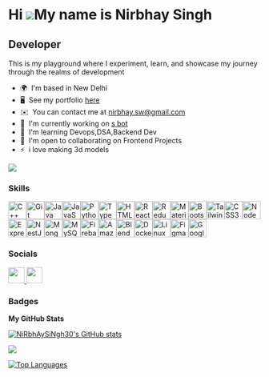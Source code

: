 Hi ![](https://user-images.githubusercontent.com/18350557/176309783-0785949b-9127-417c-8b55-ab5a4333674e.gif)My name is
Nirbhay Singh
=====================================================================================================================================

Developer
---------

This  is my playground where I experiment, learn, and showcase my journey through the realms of 
development 

* 🌍  I'm based in New Delhi
* 🖥️  See my portfolio [here]([http://myapp.com](https://portfolio-git-main-nirbhaysingh30s-projects.vercel.app/))
* ✉️  You can contact me at [nirbhay.sw@gmail.com](mailto:nirbhay.sw@gmail.com)
* 🚀  I'm currently working on [s bot](http://s)
* 🧠  I'm learning Devops,DSA,Backend Dev
* 🤝  I'm open to collaborating on Frontend Projects
* ⚡  i love making 3d models

<a href="https://www.github.com/NiRbhAySiNgh30" target="_blank" rel="noreferrer"><img
        src="https://img.shields.io/github/followers/NiRbhAySiNgh30?logo=github&style=for-the-badge&color=0891b2&labelColor=000000" /></a>

### Skills


<p align="left">
    <a href="https://docs.microsoft.com/en-us/cpp/?view=msvc-170" target="_blank" rel="noreferrer"><img
            src="https://raw.githubusercontent.com/danielcranney/readme-generator/main/public/icons/skills/cplusplus-colored.svg"
            width="36" height="36" alt="C++" /></a><a href="https://git-scm.com/" target="_blank" rel="noreferrer"><img
            src="https://raw.githubusercontent.com/danielcranney/readme-generator/main/public/icons/skills/git-colored.svg"
            width="36" height="36" alt="Git" /></a><a href="https://www.oracle.com/java/" target="_blank"
        rel="noreferrer"><img
            src="https://raw.githubusercontent.com/danielcranney/readme-generator/main/public/icons/skills/java-colored.svg"
            width="36" height="36" alt="Java" /></a><a href="https://developer.mozilla.org/en-US/docs/Web/JavaScript"
        target="_blank" rel="noreferrer"><img
            src="https://raw.githubusercontent.com/danielcranney/readme-generator/main/public/icons/skills/javascript-colored.svg"
            width="36" height="36" alt="JavaScript" /></a><a href="https://www.python.org/" target="_blank"
        rel="noreferrer"><img
            src="https://raw.githubusercontent.com/danielcranney/readme-generator/main/public/icons/skills/python-colored.svg"
            width="36" height="36" alt="Python" /></a><a href="https://www.typescriptlang.org/" target="_blank"
        rel="noreferrer"><img
            src="https://raw.githubusercontent.com/danielcranney/readme-generator/main/public/icons/skills/typescript-colored.svg"
            width="36" height="36" alt="TypeScript" /></a><a
        href="https://developer.mozilla.org/en-US/docs/Glossary/HTML5" target="_blank" rel="noreferrer"><img
            src="https://raw.githubusercontent.com/danielcranney/readme-generator/main/public/icons/skills/html5-colored.svg"
            width="36" height="36" alt="HTML5" /></a><a href="https://reactjs.org/" target="_blank"
        rel="noreferrer"><img
            src="https://raw.githubusercontent.com/danielcranney/readme-generator/main/public/icons/skills/react-colored.svg"
            width="36" height="36" alt="React" /></a><a href="https://redux.js.org/" target="_blank"
        rel="noreferrer"><img
            src="https://raw.githubusercontent.com/danielcranney/readme-generator/main/public/icons/skills/redux-colored.svg"
            width="36" height="36" alt="Redux" /></a><a href="https://mui.com/" target="_blank" rel="noreferrer"><img
            src="https://raw.githubusercontent.com/danielcranney/readme-generator/main/public/icons/skills/materialui-colored.svg"
            width="36" height="36" alt="Material UI" /></a><a href="https://getbootstrap.com/" target="_blank"
        rel="noreferrer"><img
            src="https://raw.githubusercontent.com/danielcranney/readme-generator/main/public/icons/skills/bootstrap-colored.svg"
            width="36" height="36" alt="Bootstrap" /></a><a href="https://tailwindcss.com/" target="_blank"
        rel="noreferrer"><img
            src="https://raw.githubusercontent.com/danielcranney/readme-generator/main/public/icons/skills/tailwindcss-colored.svg"
            width="36" height="36" alt="TailwindCSS" /></a><a href="https://www.w3.org/TR/CSS/#css" target="_blank"
        rel="noreferrer"><img
            src="https://raw.githubusercontent.com/danielcranney/readme-generator/main/public/icons/skills/css3-colored.svg"
            width="36" height="36" alt="CSS3" /></a><a href="https://nodejs.org/en/" target="_blank"
        rel="noreferrer"><img
            src="https://raw.githubusercontent.com/danielcranney/readme-generator/main/public/icons/skills/nodejs-colored.svg"
            width="36" height="36" alt="NodeJS" /></a><a href="https://expressjs.com/" target="_blank"
        rel="noreferrer"><img
            src="https://raw.githubusercontent.com/danielcranney/readme-generator/main/public/icons/skills/express-colored.svg"
            width="36" height="36" alt="Express" /></a><a href="https://docs.nestjs.com/" target="_blank"
        rel="noreferrer"><img
            src="https://raw.githubusercontent.com/danielcranney/readme-generator/main/public/icons/skills/nestjs-colored.svg"
            width="36" height="36" alt="NestJS" /></a><a href="https://www.mongodb.com/" target="_blank"
        rel="noreferrer"><img
            src="https://raw.githubusercontent.com/danielcranney/readme-generator/main/public/icons/skills/mongodb-colored.svg"
            width="36" height="36" alt="MongoDB" /></a><a href="https://www.mysql.com/" target="_blank"
        rel="noreferrer"><img
            src="https://raw.githubusercontent.com/danielcranney/readme-generator/main/public/icons/skills/mysql-colored.svg"
            width="36" height="36" alt="MySQL" /></a><a href="https://firebase.google.com/" target="_blank"
        rel="noreferrer"><img
            src="https://raw.githubusercontent.com/danielcranney/readme-generator/main/public/icons/skills/firebase-colored.svg"
            width="36" height="36" alt="Firebase" /></a><a href="https://aws.amazon.com" target="_blank"
        rel="noreferrer"><img
            src="https://raw.githubusercontent.com/danielcranney/readme-generator/main/public/icons/skills/aws-colored.svg"
            width="36" height="36" alt="Amazon Web Services" /></a><a href="https://www.blender.org/" target="_blank"
        rel="noreferrer"><img
            src="https://raw.githubusercontent.com/danielcranney/readme-generator/main/public/icons/skills/blender-colored.svg"
            width="36" height="36" alt="Blender" /></a><a href="https://www.docker.com/" target="_blank"
        rel="noreferrer"><img
            src="https://raw.githubusercontent.com/danielcranney/readme-generator/main/public/icons/skills/docker-colored.svg"
            width="36" height="36" alt="Docker" /></a><a href="https://www.linux.org" target="_blank"
        rel="noreferrer"><img
            src="https://raw.githubusercontent.com/danielcranney/readme-generator/main/public/icons/skills/linux-colored.svg"
            width="36" height="36" alt="Linux" /></a><a href="https://www.figma.com/" target="_blank"
        rel="noreferrer"><img
            src="https://raw.githubusercontent.com/danielcranney/readme-generator/main/public/icons/skills/figma-colored.svg"
            width="36" height="36" alt="Figma" /></a><a href="https://cloud.google.com/" target="_blank"
        rel="noreferrer"><img
            src="https://raw.githubusercontent.com/danielcranney/readme-generator/main/public/icons/skills/googlecloud-colored.svg"
            width="36" height="36" alt="Google Cloud" /></a>
</p>


### Socials

<p align="left"> <a href="https://www.github.com/NiRbhAySiNgh30" target="_blank" rel="noreferrer">
        <picture>
            <source media="(prefers-color-scheme: dark)"
                srcset="https://raw.githubusercontent.com/danielcranney/readme-generator/main/public/icons/socials/github-dark.svg" />
            <source media="(prefers-color-scheme: light)"
                srcset="https://raw.githubusercontent.com/danielcranney/readme-generator/main/public/icons/socials/github.svg" />
            <img src="https://raw.githubusercontent.com/danielcranney/readme-generator/main/public/icons/socials/github.svg"
                width="32" height="32" /> </picture>
    </a> <a href="https://www.linkedin.com/in/nirbhaysingh30" target="_blank" rel="noreferrer">
        <picture>
            <source media="(prefers-color-scheme: dark)"
                srcset="https://raw.githubusercontent.com/danielcranney/readme-generator/main/public/icons/socials/linkedin-dark.svg" />
            <source media="(prefers-color-scheme: light)"
                srcset="https://raw.githubusercontent.com/danielcranney/readme-generator/main/public/icons/socials/linkedin.svg" />
            <img src="https://raw.githubusercontent.com/danielcranney/readme-generator/main/public/icons/socials/linkedin.svg"
                width="32" height="32" /> </picture>
    </a></p>

### Badges

<b>My GitHub Stats</b>

<a href="http://www.github.com/NiRbhAySiNgh30"><img
        src="https://github-readme-stats.vercel.app/api?username=NiRbhAySiNgh30&show_icons=true&hide=&count_private=true&title_color=6366f1&text_color=f97316&icon_color=0891b2&bg_color=000000&hide_border=true&show_icons=true"
        alt="NiRbhAySiNgh30's GitHub stats" /></a>

<a href="http://www.github.com/NiRbhAySiNgh30"><img
        src="https://github-readme-streak-stats.herokuapp.com/?user=NiRbhAySiNgh30&stroke=f97316&background=000000&ring=6366f1&fire=6366f1&currStreakNum=f97316&currStreakLabel=6366f1&sideNums=f97316&sideLabels=f97316&dates=f97316&hide_border=true" /></a>

<a href="https://github.com/NiRbhAySiNgh30" align="left"><img
        src="https://github-readme-stats.vercel.app/api/top-langs/?username=NiRbhAySiNgh30&langs_count=10&title_color=6366f1&text_color=f97316&icon_color=0891b2&bg_color=000000&hide_border=true&locale=en&custom_title=Top%20%Languages"
        alt="Top Languages" /></a>
